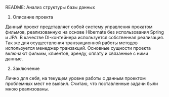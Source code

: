 README: Анализ структуры базы данных

1. Описание проекта

Данный проект представляет собой систему управления прокатом фильмов, реализованную на основе Hibernate без использования Spring и JPA. 
В качестве DI-контейнера используется собственная реализация. Так же для осуществления транзакционной работы методов используется менеджер транзакций.
Основные сущности проекта включают фильмы, клиентов, аренду, оплату и связанные с ними данные.

2. Заключение

Лично для себя, на текущем уровне работы с данным проектом проблемных мест не выявил. Считаю, что поставленные задачи были мною реализованы. 
